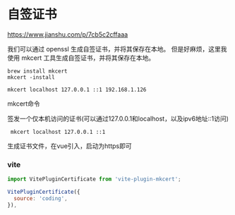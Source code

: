 # 自签证书

https://www.jianshu.com/p/7cb5c2cffaaa

我们可以通过 openssl 生成自签证书，并将其保存在本地。
但是好麻烦，这里我使用 mkcert 工具生成自签证书，并将其保存在本地。

```shell
brew install mkcert
mkcert -install

mkcert localhost 127.0.0.1 ::1 192.168.1.126
```



mkcert命令

签发一个仅本机访问的证书(可以通过127.0.0.1和localhost，以及ipv6地址::1访问)

```shell
 mkcert localhost 127.0.0.1 ::1
```

生成证书文件，在vue引入，启动为https即可





### vite

```javascript
import VitePluginCertificate from 'vite-plugin-mkcert';

VitePluginCertificate({
  source: 'coding',
}),
```